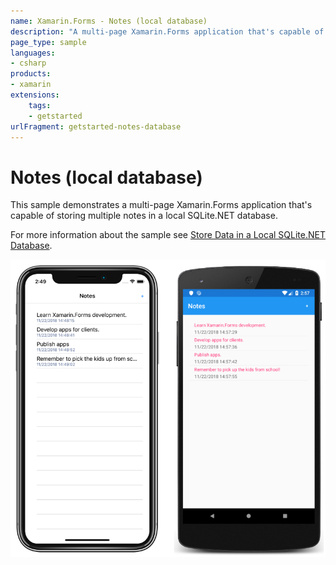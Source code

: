 ```yaml
---
name: Xamarin.Forms - Notes (local database)
description: "A multi-page Xamarin.Forms application that's capable of storing multiple notes in a local SQLite.NET database (get started)"
page_type: sample
languages:
- csharp
products:
- xamarin
extensions:
    tags:
    - getstarted
urlFragment: getstarted-notes-database
---
```

# Notes (local database)

This sample demonstrates a multi-page Xamarin.Forms application that's capable of storing multiple notes in a local SQLite.NET database.

For more information about the sample see [Store Data in a Local SQLite.NET Database](https://docs.microsoft.com/xamarin/get-started/quickstarts/database).

![Notes (local database) application screenshot](Screenshots/01All.png "Notes (local database) application screenshot")
